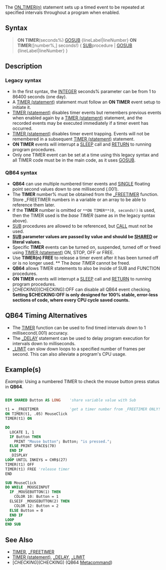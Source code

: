 The [ON_TIMER(n)](ON_TIMER(n)) statement sets up a timed event to be repeated at specified intervals throughout a program when enabled.


## Syntax
 
>  **ON TIMER**(seconds%) [GOSUB](GOSUB) {lineLabel|lineNumber}
>  **ON TIMER**([number%,] seconds!) { [SUB](SUB)procedure | [GOSUB](GOSUB) {lineLabel|lineNumber} }


## Description

### Legacy syntax

* In the first syntax, the [INTEGER](INTEGER) seconds% parameter can be from 1 to 86400 seconds (one day).
* A [TIMER (statement)](TIMER (statement)) statement must follow an **ON TIMER** event setup to initiate it.
* [TIMER (statement)](TIMER (statement)) disables timer events but remembers previous events when enabled again by a [TIMER (statement)](TIMER (statement)) statement, and the recorded events may be executed immediately if a timer event has occurred. 
* [TIMER (statement)](TIMER (statement)) disables timer event trapping. Events will not be remembered in a subsequent [TIMER (statement)](TIMER (statement)) statement.
* **ON TIMER** events will interrupt a [SLEEP](SLEEP) call and [RETURN](RETURN) to running program procedures.
* Only one TIMER event can be set at a time using this legacy syntax and all TIMER code must be in the main code, as it uses [GOSUB](GOSUB).


### QB64 syntax

* **QB64** can use multiple numbered timer events and [SINGLE](SINGLE) floating point second values down to one millisecond (.001).
* The **TIMER** number% must be obtained from the [_FREETIMER](_FREETIMER) function. Store _FREETIMER numbers in a variable or an array to be able to reference them later.
* If the **TIMER** number is omitted or `**ON TIMER**(0, seconds!)` is used, then the TIMER used is the *base TIMER* (same as in the legacy syntax above).
* [SUB](SUB) procedures are allowed to be referenced, but [CALL](CALL) must not be used. 
* **[SUB](SUB) parameter values are passed by value and should be [SHARED](SHARED) or literal values.**
* Specific **TIMER** events can be turned on, suspended, turned off or freed using [TIMER (statement)](TIMER (statement)) ON, STOP, OFF or FREE.
* Use **TIMER(n) FREE** to release a timer event after it has been turned off or is no longer used.
** The *base TIMER* cannot be freed.
* **QB64** allows TIMER statements to also be inside of SUB and FUNCTION procedures.
* **ON TIMER** events will interrupt a [SLEEP](SLEEP) call and [RETURN](RETURN) to running program procedures.
* [$CHECKING]($CHECKING):OFF can disable all QB64 event checking. **Setting $CHECKING:OFF is only designed for 100% stable, error-less sections of code, where every CPU cycle saved counts.**


## QB64 Timing Alternatives

* The [TIMER](TIMER) function can be used to find timed intervals down to 1 millisecond(.001) accuracy.
* The [_DELAY](_DELAY) statement can be used to delay program execution for intervals down to milliseconds.
* [_LIMIT](_LIMIT) can slow down loops to a specified number of frames per second. This can also alleviate a program's CPU usage.


## Example(s)

*Example:* Using a numbered TIMER to check the mouse button press status in **QB64**.

```vb

DIM SHARED Button AS LONG    'share variable value with Sub

t1 = _FREETIMER              'get a timer number from _FREETIMER ONLY!
ON TIMER(t1, .05) MouseClick
TIMER(t1) ON

DO
  LOCATE 1, 1
  IF Button THEN
    PRINT "Mouse button"; Button; "is pressed.";
  ELSE PRINT SPACE$(70)
  END IF
  _DISPLAY
LOOP UNTIL INKEY$ = CHR$(27)
TIMER(t1) OFF
TIMER(t1) FREE 'release timer
END

SUB MouseClick
DO WHILE _MOUSEINPUT
  IF _MOUSEBUTTON(1) THEN
    COLOR 10: Button = 1
  ELSEIF _MOUSEBUTTON(2) THEN
    COLOR 12: Button = 2
  ELSE Button = 0
  END IF
LOOP
END SUB 

```


## See Also

* [TIMER](TIMER), [_FREETIMER](_FREETIMER)
* [TIMER (statement)](TIMER (statement)), [_DELAY](_DELAY), [_LIMIT](_LIMIT)
* [$CHECKING]($CHECKING) (QB64 [Metacommand](Metacommand))




